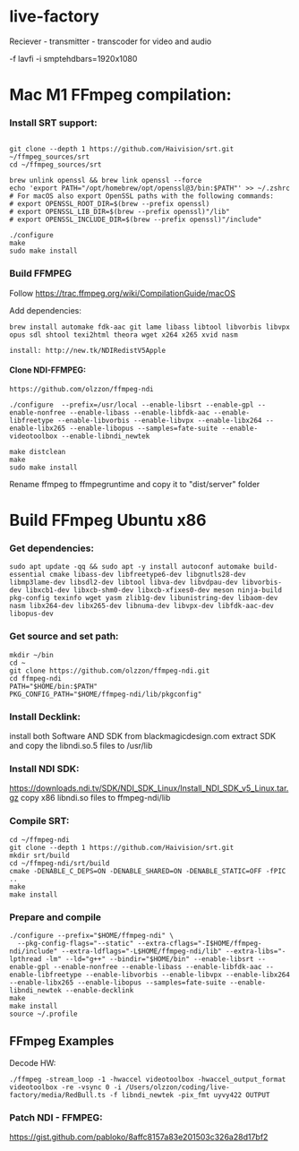 # live-factory
Reciever - transmitter - transcoder for video and audio 


-f lavfi -i smptehdbars=1920x1080


# Mac M1 FFmpeg compilation:
### Install SRT support:
```

git clone --depth 1 https://github.com/Haivision/srt.git ~/ffmpeg_sources/srt
cd ~/ffmpeg_sources/srt

brew unlink openssl && brew link openssl --force
echo 'export PATH="/opt/homebrew/opt/openssl@3/bin:$PATH"' >> ~/.zshrc
# For macOS also export OpenSSL paths with the following commands:
# export OPENSSL_ROOT_DIR=$(brew --prefix openssl)
# export OPENSSL_LIB_DIR=$(brew --prefix openssl)"/lib"
# export OPENSSL_INCLUDE_DIR=$(brew --prefix openssl)"/include"

./configure
make
sudo make install

```

### Build FFMPEG
Follow https://trac.ffmpeg.org/wiki/CompilationGuide/macOS

Add dependencies:
```
brew install automake fdk-aac git lame libass libtool libvorbis libvpx opus sdl shtool texi2html theora wget x264 x265 xvid nasm
```
```
install: http://new.tk/NDIRedistV5Apple
```

#### Clone NDI-FFMPEG:
```
https://github.com/olzzon/ffmpeg-ndi
```

```
./configure  --prefix=/usr/local --enable-libsrt --enable-gpl --enable-nonfree --enable-libass --enable-libfdk-aac --enable-libfreetype --enable-libvorbis --enable-libvpx --enable-libx264 --enable-libx265 --enable-libopus --samples=fate-suite --enable-videotoolbox --enable-libndi_newtek 
```

```
make distclean 
make
sudo make install
```

Rename ffmpeg to ffmpegruntime and copy it to "dist/server" folder


# Build FFmpeg Ubuntu x86


### Get dependencies:
```
sudo apt update -qq && sudo apt -y install autoconf automake build-essential cmake libass-dev libfreetype6-dev libgnutls28-dev libmp3lame-dev libsdl2-dev libtool libva-dev libvdpau-dev libvorbis-dev libxcb1-dev libxcb-shm0-dev libxcb-xfixes0-dev meson ninja-build pkg-config texinfo wget yasm zlib1g-dev libunistring-dev libaom-dev nasm libx264-dev libx265-dev libnuma-dev libvpx-dev libfdk-aac-dev libopus-dev 
```

### Get source and set path:
```
mkdir ~/bin
cd ~
git clone https://github.com/olzzon/ffmpeg-ndi.git
cd ffmpeg-ndi
PATH="$HOME/bin:$PATH"
PKG_CONFIG_PATH="$HOME/ffmpeg-ndi/lib/pkgconfig" 
```

### Install Decklink:
install both Software AND SDK from blackmagicdesign.com
extract SDK and copy the libndi.so.5 files to /usr/lib

### Install NDI SDK:
https://downloads.ndi.tv/SDK/NDI_SDK_Linux/Install_NDI_SDK_v5_Linux.tar.gz
copy x86 libndi.so files to ffmpeg-ndi/lib

### Compile SRT:
```
cd ~/ffmpeg-ndi
git clone --depth 1 https://github.com/Haivision/srt.git
mkdir srt/build
cd ~/ffmpeg-ndi/srt/build
cmake -DENABLE_C_DEPS=ON -DENABLE_SHARED=ON -DENABLE_STATIC=OFF -fPIC ..
make
make install
```

### Prepare and compile
```
./configure --prefix="$HOME/ffmpeg-ndi" \
  --pkg-config-flags="--static" --extra-cflags="-I$HOME/ffmpeg-ndi/include" --extra-ldflags="-L$HOME/ffmpeg-ndi/lib" --extra-libs="-lpthread -lm" --ld="g++" --bindir="$HOME/bin" --enable-libsrt --enable-gpl --enable-nonfree --enable-libass --enable-libfdk-aac --enable-libfreetype --enable-libvorbis --enable-libvpx --enable-libx264 --enable-libx265 --enable-libopus --samples=fate-suite --enable-libndi_newtek --enable-decklink
make
make install
source ~/.profile
```

## FFmpeg Examples
Decode HW:
```
./ffmpeg -stream_loop -1 -hwaccel videotoolbox -hwaccel_output_format videotoolbox -re -vsync 0 -i /Users/olzzon/coding/live-factory/media/RedBull.ts -f libndi_newtek -pix_fmt uyvy422 OUTPUT
```
### Patch NDI - FFMPEG:
https://gist.github.com/pabloko/8affc8157a83e201503c326a28d17bf2
